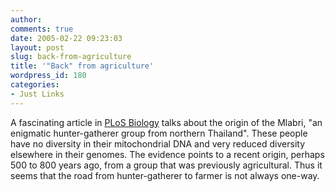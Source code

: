 ```yaml
---
author:
comments: true
date: 2005-02-22 09:23:03
layout: post
slug: back-from-agriculture
title: '"Back" from agriculture'
wordpress_id: 180
categories:
- Just Links
---
```


A fascinating article in [PLoS Biology](http://www.plosbiology.org/plosonline/?request=get-document&doi=10.1371/journal.pbio.0030071) talks about the origin of the Mlabri, "an enigmatic hunter-gatherer group from northern Thailand". These people have no diversity in their mitochondrial DNA and very reduced diversity elsewhere in their genomes. The evidence points to a recent origin, perhaps 500 to 800 years ago, from a group that was previously agricultural. Thus it seems that the road from hunter-gatherer to farmer is not always one-way.

